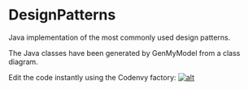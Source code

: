 DesignPatterns
==============

Java implementation of the most commonly used design patterns. 

The Java classes have been generated by GenMyModel from a class diagram.

Edit the code instantly using the Codenvy factory: 
[![alt](https://codenvy.com/api/factory/r69lsu6xuuzbaep6/image?imgId=yy0clkyyspi609xf)](https://codenvy.com/factory?id=r69lsu6xuuzbaep6)

